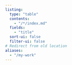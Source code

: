 ```yaml
---
listing:
  type: "table"
  contents:
    - "/*/index.md"
  fields:
    - "title"
  sort-ui: false
  filter-ui: false
# Redirect from old location
aliases:
  - "/my-work"
---
```

